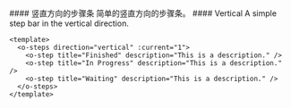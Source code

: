 <cn>
#### 竖直方向的步骤条
简单的竖直方向的步骤条。
</cn>

<us>
#### Vertical
A simple step bar in the vertical direction.
</us>

```vue
<template>
  <o-steps direction="vertical" :current="1">
    <o-step title="Finished" description="This is a description." />
    <o-step title="In Progress" description="This is a description." />
    <o-step title="Waiting" description="This is a description." />
  </o-steps>
</template>
```
